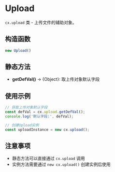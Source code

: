 # Upload

`cx.upload` 类 - 上传文件的辅助对象。

## 构造函数

```javascript
new Upload()
```

## 静态方法

- **getDefVal()** → {Object}: 取上传对象默认字段

## 使用示例

```javascript
// 获取上传对象默认字段
const defVal = cx.upload.getDefVal();
console.log('默认字段:', defVal);

// 创建Upload实例
const uploadInstance = new cx.upload();
```

## 注意事项

- 静态方法可以直接通过 `cx.upload` 调用
- 实例方法需要通过 `new cx.upload()` 创建实例后使用 